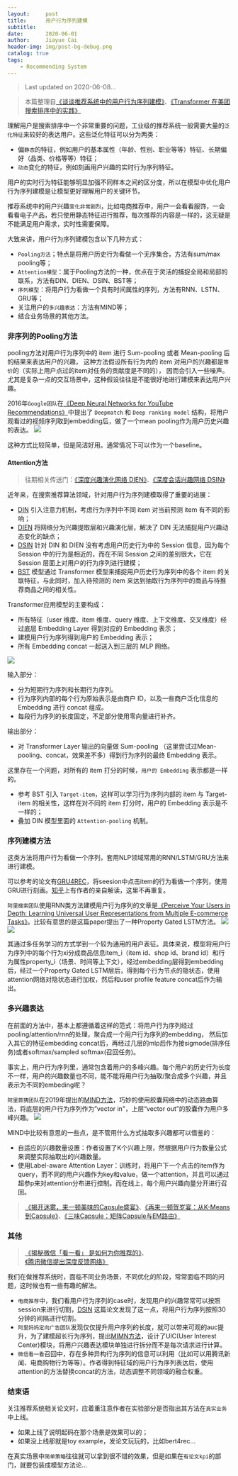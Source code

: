 ```yaml
---
layout:     post
title:      用户行为序列建模
subtitle:   
date:       2020-06-01
author:     Jiayue Cai
header-img: img/post-bg-debug.png
catalog: true
tags:
    - Recommending System
---
```



> Last updated on 2020-06-08... 

> 本篇整理自[《谈谈推荐系统中的用户行为序列建模》](https://zhuanlan.zhihu.com/p/138136777?utm_source=qq&utm_medium=social&utm_oi=566394839504048128)、[《Transformer 在美团搜索排序中的实践》](https://tech.meituan.com/2020/04/16/transformer-in-meituan.html)

理解用户是搜索排序中一个非常重要的问题，工业级的推荐系统一般需要大量的`泛化特征`来较好的表达用户。这些泛化特征可以分为两类：
- 偏`静态`的特征，例如用户的基本属性（年龄、性别、职业等等）特征、长期偏好（品类、价格等等）特征；
- `动态`变化的特征，例如刻画用户兴趣的实时行为序列特征。

用户的实时行为特征能够明显加强不同样本之间的区分度，所以在模型中优化用户行为序列建模是让模型更好理解用户的关键环节。

推荐系统中的用户兴趣`变化非常剧烈`，比如电商推荐中，用户一会看看服饰，一会看看电子产品，若只使用静态特征进行推荐，每次推荐的内容是一样的，这无疑是不能满足用户需求，实时性需要保障。

大致来讲，用户行为序列建模包含以下几种方式：
- `Pooling方法`；特点是将用户历史行为看做一个无序集合，方法有sum/max pooling等；
- `Attention模型`：属于Pooling方法的一种，优点在于灵活的捕捉全局和局部的联系，方法有DIN、DIEN、DSIN、BST等；
- `序列模型`：将用户行为看做一个具有时间属性的序列，方法有RNN、LSTN、GRU等；
- 关注用户的`多兴趣表达`：方法有MIND等；
- 结合业务场景的其他方法。

### 非序列的Pooling方法

pooling方法对用户行为序列中的 item 进行 Sum-pooling 或者 Mean-pooling 后的结果来表达用户的兴趣，
这种方法假设所有行为内的 item 对用户的兴趣都是`等价`的（实际上用户点过的item对任务的贡献度是不同的），
因而会引入一些噪声。尤其是复杂一点的交互场景中，这种假设往往是不能很好地进行建模来表达用户兴趣。

2016年`Google团队`在[《Deep Neural Networks for YouTube Recommendations》](https://static.googleusercontent.com/media/research.google.com/zh-CN//pubs/archive/45530.pdf)中提出了 `Deepmatch` 和 `Deep ranking model` 结构，将用户观看过的视频序列取到embedding后，做了一个mean pooling作为用户历史兴趣的表达。
![](/img/post/20200601/1.png)

这种方式比较简单，但是简洁好用。通常情况下可以作为一个baseline。

#### Attention方法

> 往期相关传送门：[《深度兴趣演化网络 DIEN》](https://coladrill.github.io/2019/02/04/%E6%B7%B1%E5%BA%A6%E5%85%B4%E8%B6%A3%E6%BC%94%E5%8C%96%E7%BD%91%E7%BB%9C-DIEN/)、[《深度会话兴趣网络 DSIN》](https://coladrill.github.io/2019/05/21/%E6%B7%B1%E5%BA%A6%E4%BC%9A%E8%AF%9D%E5%85%B4%E8%B6%A3%E7%BD%91%E7%BB%9C-DSIN/)

近年来，在搜索推荐算法领域，针对用户行为序列建模取得了重要的进展：
- [DIN](https://arxiv.org/abs/1706.06978) 引入注意力机制，考虑行为序列中不同 item 对当前预测 item 有不同的影响；
- [DIEN](https://arxiv.org/abs/1809.03672) 将网络分为兴趣提取层和兴趣演化层，解决了 DIN 无法捕捉用户兴趣动态变化的缺点；
- [DSIN](https://arxiv.org/abs/1905.06482) 针对 DIN 和 DIEN 没有考虑用户历史行为中的 Session 信息，因为每个 Session 中的行为是相近的，而在不同 Session 之间的差别很大，它在 Session 层面上对用户的行为序列进行建模；
- [BST](https://arxiv.org/abs/1905.06874) 模型通过 Transformer 模型来捕捉用户历史行为序列中的各个 item 的关联特征，与此同时，加入待预测的 item 来达到抽取行为序列中的商品与待推荐商品之间的相关性。

Transformer应用模型的主要构成：
- 所有特征（user 维度、item 维度、query 维度、上下文维度、交叉维度）经过底层 Embedding Layer 得到对应的 Embedding 表示；
- 建模用户行为序列得到用户的 Embedding 表示；
- 所有 Embedding concat 一起送入到三层的 MLP 网络。

![](/img/post/20200601/5.png)

输入部分：
- 分为短期行为序列和长期行为序列。
- 行为序列内部的每个行为原始表示是由商户 ID，以及一些商户泛化信息的 Embedding 进行 concat 组成。
- 每段行为序列的长度固定，不足部分使用零向量进行补齐。

输出部分：
- 对 Transformer Layer 输出的向量做 Sum-pooling （这里尝试过Mean-pooling、concat，效果差不多）得到行为序列的最终 Embedding 表示。

这里存在一个问题，对所有的 item 打分的时候，`用户的 Embedding` 表示都是一样的。
- 参考 BST 引入 `Target-item`，这样可以学习行为序列内部的 item 与 Target-item 的相关性，这样在对不同的 item 打分时，用户的 Embedding 表示是不一样的；
- 叠加 DIN 模型里面的 `Attention-pooling` 机制。

### 序列建模方法

这类方法将用户行为看做一个序列，套用NLP领域常用的RNN/LSTM/GRU方法来进行建模。

可以参考的论文有[GRU4REC](https://arxiv.org/abs/1511.06939)，将seesion中点击item的行为看做一个序列，使用GRU进行刻画。[知乎](https://zhuanlan.zhihu.com/p/30720579)上有作者的亲自解读，这里不再重复。

`阿里搜索团队`使用RNN类方法建模用户行为序列的文章是[《Perceive Your Users in Depth: Learning Universal User Representations from Multiple E-commerce Tasks》](https://arxiv.org/abs/1805.10727)。比较有意思的是这篇paper提出了一种Property Gated LSTM方法。
![](/img/post/20200601/2.png)
![](/img/post/20200601/3.png)

其通过多任务学习的方式学到一个较为通用的用户表征。具体来说，模型将用户行为序列中的每个行为xi分成商品信息item_i（item id、shop id、brand id）和行为属性property_i（场景、时间等上下文），经过embedding层得到embedding后，经过一个Property Gated LSTM层后，得到每个行为节点的隐状态，使用attention网络对隐状态进行加权，然后和user profile feature concat后作为输出。

### 多兴趣表达

在前面的方法中，基本上都遵循着这样的范式：将用户行为序列经过pooling/attention/rnn的处理，聚合成一个用户行为序列的embedding，
然后加入其它的特征embedding concat后，再经过几层的mlp后作为接sigmode(排序任务)或者softmax/sampled softmax(召回任务)。

事实上，用户行为序列里，通常包含着用户的多峰兴趣。每个用户的历史行为长度不一样，用户的兴趣数量也不同，能不能将用户行为抽取/聚合成多个兴趣，并且表示为不同的embeding呢？

`阿里首猜团队`在2019年提出的[MIND方法](https://arxiv.org/pdf/1904.08030.pdf)，巧妙的使用胶囊网络中的动态路由算法，将底层的用户行为序列作为”vector in"，上层“vector out”的胶囊作为用户多峰兴趣。
![](/img/post/20200601/4.png)

MIND中比较有意思的一些点，是不管用什么方式抽取多兴趣都可以借鉴的：
- 自适应的兴趣数量设置：作者设置了K个兴趣上限，然根据用户行为数量公式来调整实际抽取出的兴趣数量。
- 使用Label-aware Attention Layer：训练时，将用户下一个点击的item作为query，而不同的用户兴趣作为key和value，做一个attention，并且可以通过超参p来对attention分布进行控制。而在线上，每个用户兴趣向量分开进行召回。

> [《揭开迷雾，来一顿美味的Capsule盛宴》](https://kexue.fm/archives/4819)、[《再来一顿贺岁宴：从K-Means到Capsule》](https://kexue.fm/archives/5112)、[《三味Capsule：矩阵Capsule与EM路由》](https://kexue.fm/archives/5155)

### 其他

> [《揭秘微信「看一看」 是如何为你推荐的》](https://mp.weixin.qq.com/s?__biz=MjM5ODYwMjI2MA==&mid=2649745580&idx=1&sn=572b483c59b7d17baadd80b2a8b5f4a1&chksm=bed37bd789a4f2c19ec79e453733800facbbb999414596275e13bee72a5a6561602b5f0682dc&mpshare=1&scene=23&srcid=&sharer_sharetime=1583492587473&sharer_shareid=cc983be31429dfbd5199d63f0d94b825#rd)、[《腾讯微信提出深度反馈网络》](https://mp.weixin.qq.com/s/Z6oVg-8F9vpQihxSV4717g)

我们在做推荐系统时，面临不同业务场景，不同优化的阶段，常常面临不同的问题，这时候也有一些有趣的解法。
- `电商推荐`中，我们看用户行为序列的case时，发现用户的兴趣常常可以按照session来进行切割，[DSIN](https://arxiv.org/abs/1905.06482) 这篇论文发现了这一点，将用户行为序列按照30分钟的间隔进行切割。
- `阿里妈妈定向广告团队`发现仅仅提升用户序列的长度，就可以带来可观的auc提升，为了建模超长行为序列，提出[MIMN方法](https://arxiv.org/abs/1905.09248)，设计了UIC(User Interest Center)模块，将用户兴趣表达模块单独进行拆分而不是每次请求进行计算。
- `微信看一看`召回中，存在多种异构行为序列的信息可以利用（比如可以用腾讯新闻、电商购物行为等等）。作者得到特征域的用户行为序列表达后，使用attention的方法替换concat的方法，动态调整不同领域的融合权重。

### 结束语

关注推荐系统相关论文时，应着重注意作者在实验部分是否指出其方法在`真实业务`中上线。
- 如果上线了说明起码在那个场景是效果可以的；
- 如果没上线那就是toy example，发论文玩玩的，比如bert4rec...

在真实场景中`简单策略`往往就可以拿到很不错的效果，但是如果在`有论文kpi`的部门，就要包装成模型方法论...







